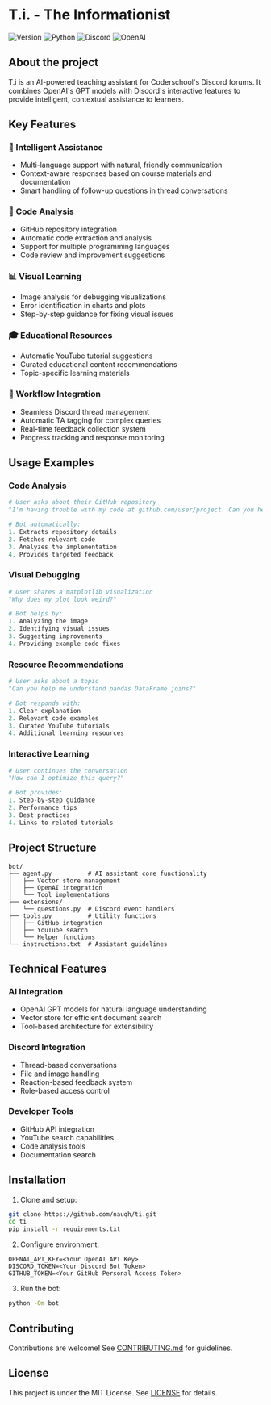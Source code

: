 # T.i. - The Informationist

![Version](https://img.shields.io/badge/Latest%20Version-v0.0.2-%2300b4d8.svg?&style=for-the-badge&logo=git&logoColor=white)
![Python](https://img.shields.io/badge/Python-%230096c7.svg?&style=for-the-badge&logo=python&logoColor=white)
![Discord](https://img.shields.io/badge/Discord-%235865F2.svg?style=for-the-badge&logo=discord&logoColor=white)
![OpenAI](https://img.shields.io/badge/OpenAI-412991.svg?style=for-the-badge&logo=OpenAI&logoColor=white)

## About the project
T.i is an AI-powered teaching assistant for Coderschool's Discord forums. It combines OpenAI's GPT models with Discord's interactive features to provide intelligent, contextual assistance to learners.

## Key Features

### 🤖 Intelligent Assistance
- Multi-language support with natural, friendly communication
- Context-aware responses based on course materials and documentation
- Smart handling of follow-up questions in thread conversations

### 📝 Code Analysis
- GitHub repository integration
- Automatic code extraction and analysis
- Support for multiple programming languages
- Code review and improvement suggestions

### 📊 Visual Learning
- Image analysis for debugging visualizations
- Error identification in charts and plots
- Step-by-step guidance for fixing visual issues

### 🎓 Educational Resources
- Automatic YouTube tutorial suggestions
- Curated educational content recommendations
- Topic-specific learning materials

### 🔄 Workflow Integration
- Seamless Discord thread management
- Automatic TA tagging for complex queries
- Real-time feedback collection system
- Progress tracking and response monitoring

## Usage Examples

### Code Analysis
```python
# User asks about their GitHub repository
"I'm having trouble with my code at github.com/user/project. Can you help?"

# Bot automatically:
1. Extracts repository details
2. Fetches relevant code
3. Analyzes the implementation
4. Provides targeted feedback
```

### Visual Debugging
```python
# User shares a matplotlib visualization
"Why does my plot look weird?"

# Bot helps by:
1. Analyzing the image
2. Identifying visual issues
3. Suggesting improvements
4. Providing example code fixes
```

### Resource Recommendations
```python
# User asks about a topic
"Can you help me understand pandas DataFrame joins?"

# Bot responds with:
1. Clear explanation
2. Relevant code examples
3. Curated YouTube tutorials
4. Additional learning resources
```

### Interactive Learning
```python
# User continues the conversation
"How can I optimize this query?"

# Bot provides:
1. Step-by-step guidance
2. Performance tips
3. Best practices
4. Links to related tutorials
```

## Project Structure
```
bot/
├── agent.py          # AI assistant core functionality
│   ├── Vector store management
│   ├── OpenAI integration
│   └── Tool implementations
├── extensions/
│   └── questions.py  # Discord event handlers
├── tools.py          # Utility functions
│   ├── GitHub integration
│   ├── YouTube search
│   └── Helper functions
└── instructions.txt  # Assistant guidelines
```

## Technical Features

### AI Integration
- OpenAI GPT models for natural language understanding
- Vector store for efficient document search
- Tool-based architecture for extensibility

### Discord Integration
- Thread-based conversations
- File and image handling
- Reaction-based feedback system
- Role-based access control

### Developer Tools
- GitHub API integration
- YouTube search capabilities
- Code analysis tools
- Documentation search

## Installation

1. Clone and setup:
```bash
git clone https://github.com/nauqh/ti.git
cd ti
pip install -r requirements.txt
```

2. Configure environment:
```env
OPENAI_API_KEY=<Your OpenAI API Key>
DISCORD_TOKEN=<Your Discord Bot Token>
GITHUB_TOKEN=<Your GitHub Personal Access Token>
```

3. Run the bot:
```bash
python -Om bot
```

## Contributing
Contributions are welcome! See [CONTRIBUTING.md](CONTRIBUTING.md) for guidelines.

## License
This project is under the MIT License. See [LICENSE](LICENSE) for details.